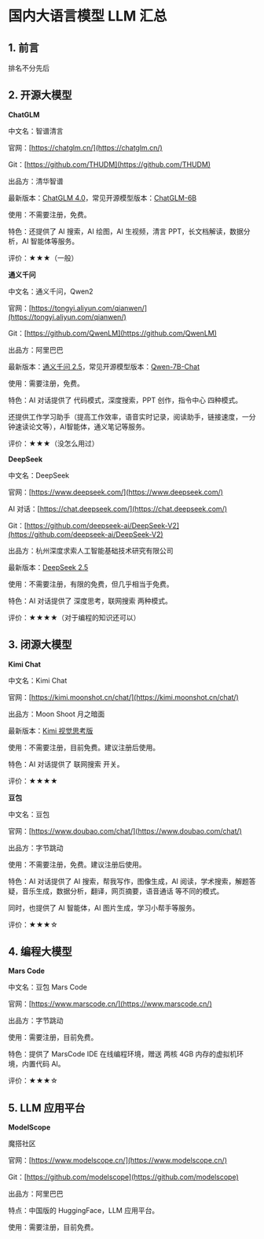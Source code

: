 # 国内大语言模型 LLM 汇总

## 1. 前言

排名不分先后

## 2. 开源大模型

**ChatGLM**

中文名：智谱清言

官网：[https://chatglm.cn/](https://chatglm.cn/)

Git：[https://github.com/THUDM](https://github.com/THUDM)

出品方：清华智谱

最新版本：[ChatGLM 4.0](https://github.com/THUDM/GLM-4)，常见开源模型版本：[ChatGLM-6B](https://github.com/THUDM/ChatGLM-6B)

使用：不需要注册，免费。

特色：还提供了 AI 搜索，AI 绘图，AI 生视频，清言 PPT，长文档解读，数据分析，AI 智能体等服务。

评价：★★★（一般）

**通义千问**

中文名：通义千问，Qwen2

官网：[https://tongyi.aliyun.com/qianwen/](https://tongyi.aliyun.com/qianwen/)

Git：[https://github.com/QwenLM](https://github.com/QwenLM)

出品方：阿里巴巴

最新版本：[通义千问 2.5](https://github.com/QwenLM/Qwen2.5)，常见开源模型版本：[Qwen-7B-Chat](https://github.com/QwenLM/Qwen)

使用：需要注册，免费。

特色：AI 对话提供了 代码模式，深度搜索，PPT 创作，指令中心 四种模式。

还提供工作学习助手（提高工作效率，语音实时记录，阅读助手，链接速度，一分钟速读论文等），AI智能体，通义笔记等服务。

评价：★★★（没怎么用过）

**DeepSeek**

中文名：DeepSeek

官网：[https://www.deepseek.com/](https://www.deepseek.com/)

AI 对话：[https://chat.deepseek.com/](https://chat.deepseek.com/)

Git：[https://github.com/deepseek-ai/DeepSeek-V2](https://github.com/deepseek-ai/DeepSeek-V2)

出品方：杭州深度求索人工智能基础技术研究有限公司

最新版本：[DeepSeek 2.5](https://github.com/deepseek-ai/DeepSeek-V2)

使用：不需要注册，有限的免费，但几乎相当于免费。

特色：AI 对话提供了 深度思考，联网搜索 两种模式。

评价：★★★★（对于编程的知识还可以）

## 3. 闭源大模型

**Kimi Chat**

中文名：Kimi Chat

官网：[https://kimi.moonshot.cn/chat/](https://kimi.moonshot.cn/chat/)

出品方：Moon Shoot 月之暗面

最新版本：[Kimi 视觉思考版](https://kimi.moonshot.cn/kimiplus/)

使用：不需要注册，目前免费。建议注册后使用。

特色：AI 对话提供了 联网搜索 开关。

评价：★★★★

**豆包**

中文名：豆包

官网：[https://www.doubao.com/chat/](https://www.doubao.com/chat/)

出品方：字节跳动

使用：不需要注册，免费。建议注册后使用。

特色：AI 对话提供了 AI 搜索，帮我写作，图像生成，AI 阅读，学术搜索，解题答疑，音乐生成，数据分析，翻译，网页摘要，语音通话 等不同的模式。

同时，也提供了 AI 智能体，AI 图片生成，学习小帮手等服务。

评价：★★★☆

## 4. 编程大模型

**Mars Code**

中文名：豆包 Mars Code

官网：[https://www.marscode.cn/](https://www.marscode.cn/)

出品方：字节跳动

使用：需要注册，目前免费。

特色：提供了 MarsCode IDE 在线编程环境，赠送 两核 4GB 内存的虚拟机环境，内置代码 AI。

评价：★★★☆

## 5. LLM 应用平台

**ModelScope**

魔搭社区

官网：[https://www.modelscope.cn/](https://www.modelscope.cn/)

Git：[https://github.com/modelscope](https://github.com/modelscope)

出品方：阿里巴巴

特点：中国版的 HuggingFace，LLM 应用平台。

使用：需要注册，目前免费。
